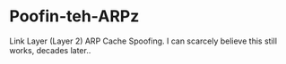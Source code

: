 # Poofin-teh-ARPz
Link Layer (Layer 2) ARP Cache Spoofing. I can scarcely believe this still works, decades later..
